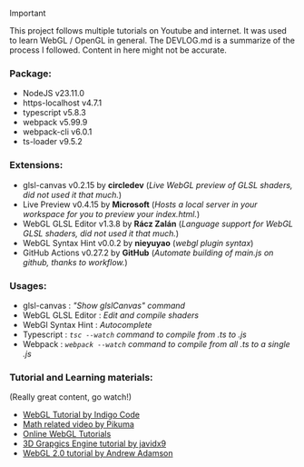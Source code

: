 > [!IMPORTANT]  
> This project follows multiple tutorials on Youtube and internet. It was used to learn WebGL / OpenGL in general. The DEVLOG.md is a summarize of the process I followed. Content in here might not be accurate.

### Package:
 - NodeJS v23.11.0
 - https-localhost v4.7.1
 - typescript v5.8.3
 - webpack v5.99.9
 - webpack-cli v6.0.1
 - ts-loader v9.5.2

### Extensions:
 - glsl-canvas v0.2.15 by __circledev__ (*Live WebGL preview of GLSL shaders, did not used it that much.*)
 - Live Preview v0.4.15 by __Microsoft__ (*Hosts a local server in your workspace for you to preview your index.html.*)
 - WebGL GLSL Editor v1.3.8 by __Rácz Zalán__ (*Language support for WebGL GLSL shaders, did not used it that much.*)
 - WebGL Syntax Hint v0.0.2 by __nieyuyao__ (*webgl plugin syntax*)
 - GitHub Actions v0.27.2 by __GitHub__ (*Automate building of main.js on github, thanks to workflow.*)


### Usages:
 - glsl-canvas : *"Show glslCanvas" command*
 - WebGL GLSL Editor : *Edit and compile shaders*
 - WebGl Syntax Hint : *Autocomplete*
 - Typescript : *<code>tsc --watch</code> command to compile from .ts to .js*
 - Webpack : *<code>webpack --watch</code> command to compile from all .ts to a single .js*

### Tutorial and Learning materials:  
(Really great content, go watch!)  
 - [WebGL Tutorial by Indigo Code](https://www.youtube.com/watch?v=y2UsQB3WSvo)
 - [Math related video by Pikuma](https://www.youtube.com/@pikuma)
 - [Online WebGL Tutorials](https://webglfundamentals.org/webgl/lessons/)
 - [3D Grapgics Engine tutorial by javidx9](https://www.youtube.com/watch?v=ih20l3pJoeU)
 - [WebGL 2.0 tutorial by Andrew Adamson](https://www.youtube.com/playlist?list=PLPbmjY2NVO_X1U1JzLxLDdRn4NmtxyQQo)